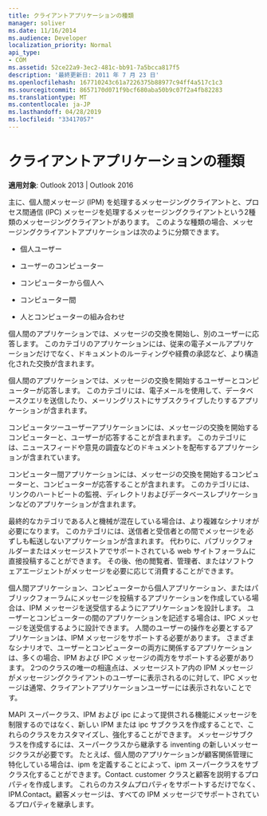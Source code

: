 ```yaml
---
title: クライアントアプリケーションの種類
manager: soliver
ms.date: 11/16/2014
ms.audience: Developer
localization_priority: Normal
api_type:
- COM
ms.assetid: 52ce22a9-3ec2-481c-bb91-7a5bcca817f5
description: '最終更新日: 2011 年 7 月 23 日'
ms.openlocfilehash: 167710243c61a7226375b88977c94ff4a517c1c3
ms.sourcegitcommit: 8657170d071f9bcf680aba50b9c07f2a4fb82283
ms.translationtype: MT
ms.contentlocale: ja-JP
ms.lasthandoff: 04/28/2019
ms.locfileid: "33417057"
---
```

# <a name="types-of-client-applications"></a>クライアントアプリケーションの種類

  
  
**適用対象**: Outlook 2013 | Outlook 2016 
  
主に、個人間メッセージ (IPM) を処理するメッセージングクライアントと、プロセス間通信 (IPC) メッセージを処理するメッセージングクライアントという2種類のメッセージングクライアントがあります。 このような種類の場合、メッセージングクライアントアプリケーションは次のように分類できます。
  
- 個人ユーザー
    
- ユーザーのコンピューター
    
- コンピューターから個人へ
    
- コンピューター間
    
- 人とコンピューターの組み合わせ
    
個人間のアプリケーションでは、メッセージの交換を開始し、別のユーザーに応答します。 このカテゴリのアプリケーションには、従来の電子メールアプリケーションだけでなく、ドキュメントのルーティングや経費の承認など、より構造化された交換が含まれます。
  
個人間のアプリケーションでは、メッセージの交換を開始するユーザーとコンピューターが応答します。 このカテゴリには、電子メールを使用して、データベースクエリを送信したり、メーリングリストにサブスクライブしたりするアプリケーションが含まれます。
  
コンピュータツーユーザーアプリケーションには、メッセージの交換を開始するコンピューターと、ユーザーが応答することが含まれます。 このカテゴリには、ニュースフィードや意見の調査などのドキュメントを配布するアプリケーションが含まれています。
  
コンピューター間アプリケーションには、メッセージの交換を開始するコンピューターと、コンピューターが応答することが含まれます。 このカテゴリには、リンクのハートビートの監視、ディレクトリおよびデータベースレプリケーションなどのアプリケーションが含まれます。
  
最終的なカテゴリである人と機械が混在している場合は、より複雑なシナリオが必要になります。 このカテゴリには、送信者と受信者との間でメッセージを必ずしも転送しないアプリケーションが含まれます。 代わりに、パブリックフォルダーまたはメッセージストアでサポートされている web サイトフォーラムに直接投稿することができます。 その後、他の閲覧者、管理者、またはソフトウェアエージェントがメッセージを必要に応じて消費することができます。
  
個人間アプリケーション、コンピューターから個人アプリケーション、またはパブリックフォーラムにメッセージを投稿するアプリケーションを作成している場合は、IPM メッセージを送受信するようにアプリケーションを設計します。 ユーザーとコンピューターの間のアプリケーションを記述する場合は、IPC メッセージを送受信するように設計できます。 人間のユーザーの操作を必要とするアプリケーションは、IPM メッセージをサポートする必要があります。 さまざまなシナリオで、ユーザーとコンピューターの両方に関係するアプリケーションは、多くの場合、IPM および IPC メッセージの両方をサポートする必要があります。 2つのクラスの唯一の相違点は、メッセージストア内の IPM メッセージがメッセージングクライアントのユーザーに表示されるのに対して、IPC メッセージは通常、クライアントアプリケーションユーザーには表示されないことです。 
  
MAPI スーパークラス、IPM および ipc によって提供される機能にメッセージを制限するのではなく、新しい IPM または ipc サブクラスを作成することで、これらのクラスをカスタマイズし、強化することができます。 メッセージサブクラスを作成するには、スーパークラスから継承する inventing の新しいメッセージクラスが必要です。 たとえば、個人間のアプリケーションが顧客関係管理に特化している場合は、ipm を定義することによって、ipm スーパークラスをサブクラス化することができます。Contact. customer クラスと顧客を説明するプロパティを作成します。 これらのカスタムプロパティをサポートするだけでなく、IPM.Contact。顧客メッセージは、すべての IPM メッセージでサポートされているプロパティを継承します。
  

